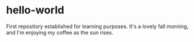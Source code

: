 # hello-world
First repository established for learning purposes.
It's a lovely fall morning, and I'm enjoying my coffee as the sun rises.
